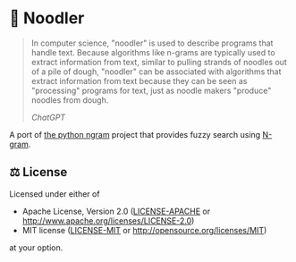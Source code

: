 # 🍜 Noodler

> In computer science, "noodler" is used to describe programs that handle text.
> Because algorithms like n-grams are typically used to extract information from
> text, similar to pulling strands of noodles out of a pile of dough, "noodler"
> can be associated with algorithms that extract information from text because
> they can be seen as "processing" programs for text, just as noodle makers
> "produce" noodles from dough.
>
> _ChatGPT_

A port of [the python ngram](https://github.com/gpoulter/python-ngram) project
that provides fuzzy search using [N-gram](https://en.wikipedia.org/wiki/N-gram).

## ⚖️ License

Licensed under either of

- Apache License, Version 2.0 ([LICENSE-APACHE](LICENSE-APACHE) or
  <http://www.apache.org/licenses/LICENSE-2.0>)
- MIT license ([LICENSE-MIT](LICENSE-MIT) or
  <http://opensource.org/licenses/MIT>)

at your option.
